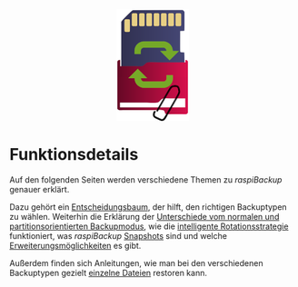 <center>     <!-- The blank line before the image definition is required! -->

![Icon](images/icons/Icon_rot_blau_final_128.png)
</center>



# Funktionsdetails

Auf den folgenden Seiten werden verschiedene Themen zu *raspiBackup* genauer erklärt.

Dazu gehört ein [Entscheidungsbaum](backup-types.md), der hilft, den richtigen Backuptypen zu wählen. Weiterhin
die Erklärung der [Unterschiede vom normalen und partitionsorientierten Backupmodus](normal-or-partition-backup.md),
wie die [intelligente Rotationsstrategie](smart-recycle.md) funktioniert, was *raspiBackup* [Snapshots](snapshots.md)
sind und welche [Erweiterungsmöglichkeiten](hooks-for-own-scripts.md) es gibt.

Außerdem finden sich Anleitungen, wie man bei den verschiedenen Backuptypen gezielt [einzelne Dateien](how-to-retrieve-single-files-or-directories-from-the-backup.md) restoren kann.

[.status]: translated

